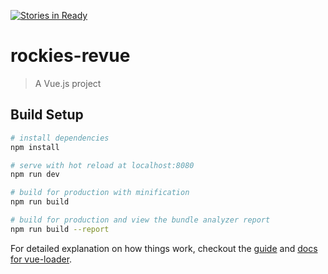 [![Stories in Ready](https://badge.waffle.io/ninjames101/rockies-revued.png?label=ready&title=Ready)](https://waffle.io/ninjames101/rockies-revued?utm_source=badge)
# rockies-revue

> A Vue.js project

## Build Setup

``` bash
# install dependencies
npm install

# serve with hot reload at localhost:8080
npm run dev

# build for production with minification
npm run build

# build for production and view the bundle analyzer report
npm run build --report
```

For detailed explanation on how things work, checkout the [guide](http://vuejs-templates.github.io/webpack/) and [docs for vue-loader](http://vuejs.github.io/vue-loader).
